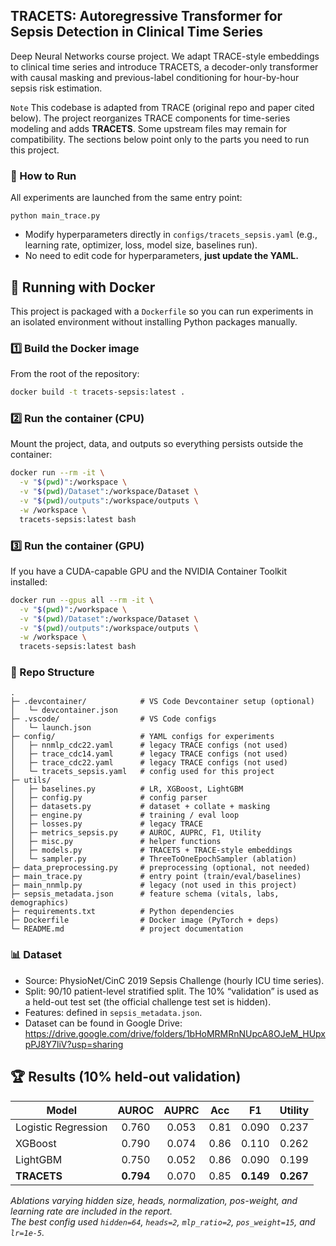 ## **TRACETS**: Autoregressive Transformer for Sepsis Detection in Clinical Time Series
Deep Neural Networks course project. We adapt TRACE-style embeddings to clinical time series and introduce TRACETS, a decoder-only transformer with causal masking and previous-label conditioning for hour-by-hour sepsis risk estimation.


`Note` This codebase is adapted from TRACE (original repo and paper cited below). The project reorganizes TRACE components for time-series modeling and adds **TRACETS**. Some upstream files may remain for compatibility. The sections below point only to the parts you need to run this project.

### 🚀 How to Run

All experiments are launched from the same entry point: 

```
python main_trace.py
```

- Modify hyperparameters directly in ```configs/tracets_sepsis.yaml``` (e.g., learning rate, optimizer, loss, model size, baselines run).
- No need to edit code for hyperparameters, **just update the YAML.**

## 🐳 Running with Docker

This project is packaged with a `Dockerfile` so you can run experiments in an isolated environment without installing Python packages manually.

### 1️⃣ Build the Docker image
From the root of the repository:
```bash
docker build -t tracets-sepsis:latest .
```

### 2️⃣ Run the container (CPU)
Mount the project, data, and outputs so everything persists outside the container:
```bash
docker run --rm -it \
  -v "$(pwd)":/workspace \
  -v "$(pwd)/Dataset":/workspace/Dataset \
  -v "$(pwd)/outputs":/workspace/outputs \
  -w /workspace \
  tracets-sepsis:latest bash
```

### 3️⃣ Run the container (GPU)
If you have a CUDA-capable GPU and the NVIDIA Container Toolkit installed:
```bash
docker run --gpus all --rm -it \
  -v "$(pwd)":/workspace \
  -v "$(pwd)/Dataset":/workspace/Dataset \
  -v "$(pwd)/outputs":/workspace/outputs \
  -w /workspace \
  tracets-sepsis:latest bash
```


### 📁 Repo Structure
```
.
├─ .devcontainer/            # VS Code Devcontainer setup (optional)
│   └─ devcontainer.json
├─ .vscode/                  # VS Code configs
│   └─ launch.json
├─ config/                   # YAML configs for experiments
│   ├─ nnmlp_cdc22.yaml      # legacy TRACE configs (not used)
│   ├─ trace_cdc14.yaml      # legacy TRACE configs (not used)
│   ├─ trace_cdc22.yaml      # legacy TRACE configs (not used)
│   └─ tracets_sepsis.yaml   # config used for this project
├─ utils/                    
│   ├─ baselines.py          # LR, XGBoost, LightGBM
│   ├─ config.py             # config parser
│   ├─ datasets.py           # dataset + collate + masking
│   ├─ engine.py             # training / eval loop
│   ├─ losses.py             # legacy TRACE
│   ├─ metrics_sepsis.py     # AUROC, AUPRC, F1, Utility
│   ├─ misc.py               # helper functions
│   ├─ models.py             # TRACETS + TRACE-style embeddings
│   └─ sampler.py            # ThreeToOneEpochSampler (ablation)
├─ data_preprocessing.py     # preprocessing (optional, not needed)
├─ main_trace.py             # entry point (train/eval/baselines)
├─ main_nnmlp.py             # legacy (not used in this project)
├─ sepsis_metadata.json      # feature schema (vitals, labs, demographics)
├─ requirements.txt          # Python dependencies
├─ Dockerfile                # Docker image (PyTorch + deps)
└─ README.md                 # project documentation
```

### 📊 Dataset 
- Source: PhysioNet/CinC 2019 Sepsis Challenge (hourly ICU time series).
- Split: 90/10 patient-level stratified split. The 10% “validation” is used as a held-out test set (the official challenge test set is hidden).
- Features: defined in ```sepsis_metadata.json```.
- Dataset can be found in Google Drive: https://drive.google.com/drive/folders/1bHoMRMRnNUpcA8OJeM_HUpxpPJ8Y7liV?usp=sharing



## 🏆 Results (10% held-out validation)

| Model               | AUROC | AUPRC | Acc  | F1    | Utility |
|---------------------|:-----:|:-----:|:----:|:-----:|:-------:|
| Logistic Regression | 0.760 | 0.053 | 0.81 | 0.090 | 0.237   |
| XGBoost             | 0.790 | 0.074 | 0.86 | 0.110 | 0.262   |
| LightGBM            | 0.750 | 0.052 | 0.86 | 0.090 | 0.199   |
| **TRACETS**  | **0.794** | 0.070 | 0.85 | **0.149** | **0.267** |

_Ablations varying hidden size, heads, normalization, pos-weight, and learning rate are included in the report.  
The best config used `hidden=64`, `heads=2`, `mlp_ratio=2`, `pos_weight=15`, and `lr=1e-5`._
